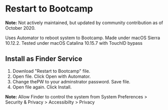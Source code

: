 # Restart to Bootcamp

**Note:** Not actively maintained, but updated by community contribution as of October 2020.

Uses Automator to reboot system to Bootcamp. Made under macOS Sierra 10.12.2.
Tested under macOS Catalina 10.15.7 with TouchID bypass

## Install as Finder Service
1. Download "Restart to Bootcamp" file.
2. Open file. Click Open with Automator.
3. Change thePW to your adminstrator password. Save file.
4. Open file again. Click Install.

**Note:** Allow Finder to control the system from System Preferences > Security & Privacy > Accessibilty > Privacy
